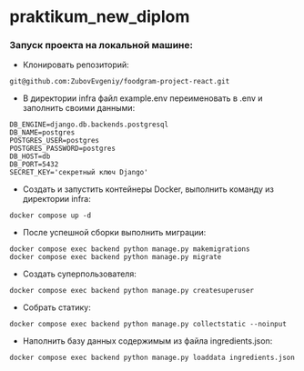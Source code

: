 # praktikum_new_diplom
### Запуск проекта на локальной машине:

- Клонировать репозиторий:
```
git@github.com:ZubovEvgeniy/foodgram-project-react.git
```

- В директории infra файл example.env переименовать в .env и заполнить своими данными:
```
DB_ENGINE=django.db.backends.postgresql
DB_NAME=postgres
POSTGRES_USER=postgres
POSTGRES_PASSWORD=postgres
DB_HOST=db
DB_PORT=5432
SECRET_KEY='секретный ключ Django'
```

- Создать и запустить контейнеры Docker, выполнить команду из директории infra:
```
docker compose up -d
```

- После успешной сборки выполнить миграции:
```
docker compose exec backend python manage.py makemigrations
docker compose exec backend python manage.py migrate
```

- Создать суперпользователя:
```
docker compose exec backend python manage.py createsuperuser
```

- Собрать статику:
```
docker compose exec backend python manage.py collectstatic --noinput
```

- Наполнить базу данных содержимым из файла ingredients.json:
```
docker compose exec backend python manage.py loaddata ingredients.json
```